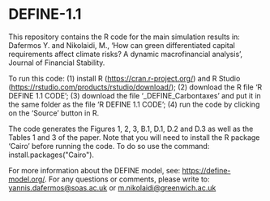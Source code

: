 # DEFINE-1.1
This repository contains the R code for the main simulation results in: Dafermos Y. and Nikolaidi, M., ‘How can green differentiated capital requirements affect climate risks? A dynamic macrofinancial analysis’, Journal of Financial Stability.

To run this code: (1) install R (https://cran.r-project.org/) and R Studio (https://rstudio.com/products/rstudio/download/); (2) download the R file ‘R DEFINE 1.1 CODE’; (3) download the file ‘_DEFINE_Carbontaxes’ and put it in the same folder as the file ‘R DEFINE 1.1 CODE’; (4) run the code by clicking on the ‘Source’ button in R.

The code generates the Figures 1, 2, 3, B.1, D.1, D.2 and D.3 as well as the Tables 1 and 3 of the paper. Note that you will need to install the R package ‘Cairo’ before running the code. To do so use the command: install.packages("Cairo").

For more information about the DEFINE model, see: https://define-model.org/. For any questions or comments, please write to: yannis.dafermos@soas.ac.uk or m.nikolaidi@greenwich.ac.uk

